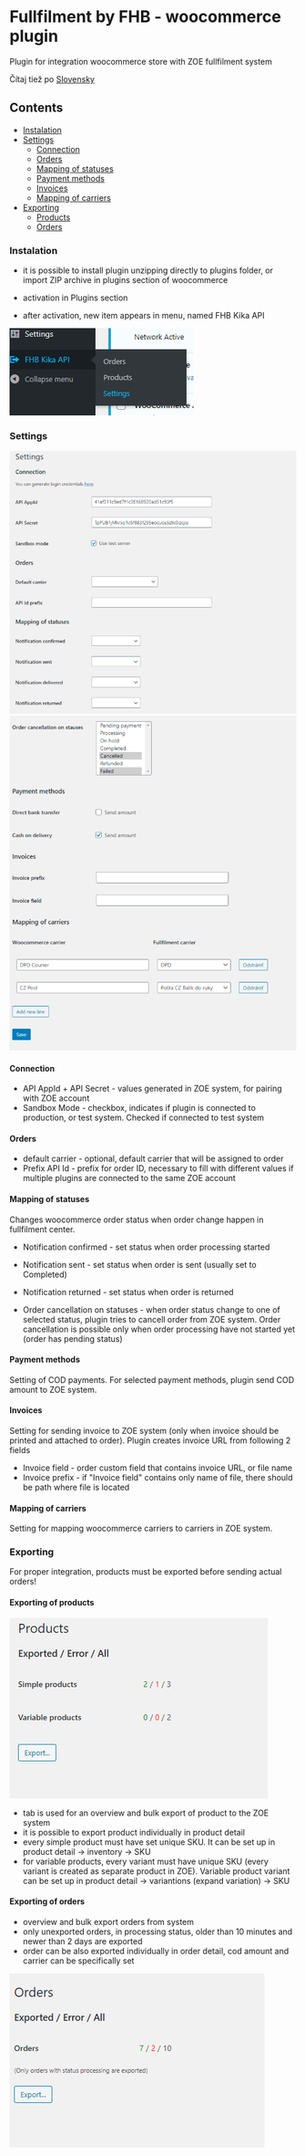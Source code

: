 # Fullfilment by FHB - woocommerce plugin
Plugin for integration woocommerce store with ZOE fullfilment system

Čítaj tiež po [Slovensky](readme.sk.md)

## Contents
  - [Instalation](#instalation)
  - [Settings](#settings)
  	- [Connection](#connection)
  	- [Orders](#orders)
  	- [Mapping of statuses](#mapping-of-statuses)
  	- [Payment methods](#payment-methods)
  	- [Invoices](#invoices)
  	- [Mapping of carriers](#mapping-of-carriers)
  - [Exporting](#exporting)
    - [Products](#exporting-of-products)
    - [Orders](#exporting-of-orders)


### Instalation
- it is possible to install plugin unzipping directly to plugins folder, or import ZIP archive in plugins section of woocommerce
- activation in Plugins section

- after activation, new item appears in menu, named FHB Kika API

![](images/menu.en.png)

### Settings

![](images/setting.en.png)
![](images/setting1.en.png)

#### Connection
- API AppId + API Secret - values generated in ZOE system, for pairing with ZOE account
- Sandbox Mode - checkbox, indicates if plugin is connected to production, or test system. Checked if connected to test system

#### Orders
- default carrier - optional, default carrier that will be assigned to order
- Prefix API Id - prefix for order ID, necessary to fill with different values if multiple plugins are connected to the same ZOE account

#### Mapping of statuses
Changes woocommerce order status when order change happen in fullfilment center.

- Notification confirmed - set status when order processing started
- Notification sent - set status when order is sent (usually set to Completed)
- Notification returned - set status when order is returned

- Order cancellation on statuses - when order status change to one of selected status, plugin tries to cancell order from ZOE system. Order cancellation is possible only when order processing have not started yet (order has pending status)

#### Payment methods
Setting of COD payments. For selected payment methods, plugin send COD amount to ZOE system.

#### Invoices
Setting for sending invoice to ZOE system (only when invoice should be printed and attached to order).
Plugin creates invoice URL from following 2 fields
- Invoice field - order custom field that contains invoice URL, or file name
- Invoice prefix - if "Invoice field" contains only name of file, there should be path where file is located

#### Mapping of carriers
Setting for mapping woocommerce carriers to carriers in ZOE system.


### Exporting
For proper integration, products must be exported before sending actual orders!

#### Exporting of products

![](images/products.en.png)

- tab is used for an overview and bulk export of product to the ZOE system
- it is possible to export product individually in product detail
- every simple product must have set unique SKU. It can be set up in product detail -> inventory -> SKU
- for variable products, every variant must have unique SKU (every variant is created as separate product in ZOE). Variable product variant can be set up in product detail -> variantions (expand variation) -> SKU

#### Exporting of orders

- overview and bulk export orders from system
- only unexported orders, in processing status, older than 10 minutes and newer than 2 days are exported
- order can be also exported individually in order detail, cod amount and carrier can be specifically set

![](images/orders.en.png)